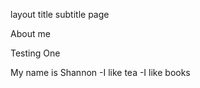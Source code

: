 layout 	title 	subtitle
page
	
About me
	
Testing One

My name is Shannon
-I like tea
-I like books

